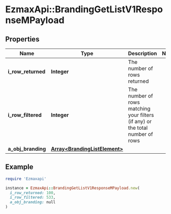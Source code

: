 # EzmaxApi::BrandingGetListV1ResponseMPayload

## Properties

| Name | Type | Description | Notes |
| ---- | ---- | ----------- | ----- |
| **i_row_returned** | **Integer** | The number of rows returned |  |
| **i_row_filtered** | **Integer** | The number of rows matching your filters (if any) or the total number of rows |  |
| **a_obj_branding** | [**Array&lt;BrandingListElement&gt;**](BrandingListElement.md) |  |  |

## Example

```ruby
require 'Ezmaxapi'

instance = EzmaxApi::BrandingGetListV1ResponseMPayload.new(
  i_row_returned: 100,
  i_row_filtered: 533,
  a_obj_branding: null
)
```

